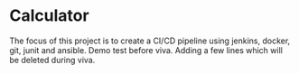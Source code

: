 # Calculator
The focus of this project is to create a CI/CD pipeline using jenkins, docker, git, junit and ansible. 
Demo test before viva. Adding a few lines which will be deleted during viva.
